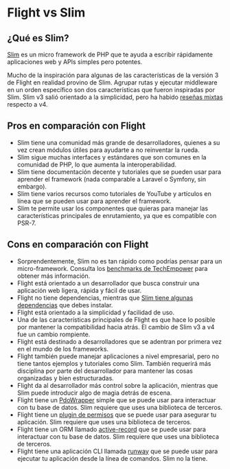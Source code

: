 # Flight vs Slim

## ¿Qué es Slim?
[Slim](https://slimframework.com) es un micro framework de PHP que te ayuda a escribir rápidamente aplicaciones web y APIs simples pero potentes.

Mucho de la inspiración para algunas de las características de la versión 3 de Flight en realidad provino de Slim. Agrupar rutas y ejecutar middleware en un orden específico son dos características que fueron inspiradas por Slim. Slim v3 salió orientado a la simplicidad, pero ha habido [reseñas mixtas](https://github.com/slimphp/Slim/issues/2770) respecto a v4.

## Pros en comparación con Flight

- Slim tiene una comunidad más grande de desarrolladores, quienes a su vez crean módulos útiles para ayudarte a no reinventar la rueda.
- Slim sigue muchas interfaces y estándares que son comunes en la comunidad de PHP, lo que aumenta la interoperabilidad.
- Slim tiene documentación decente y tutoriales que se pueden usar para aprender el framework (nada comparable a Laravel o Symfony, sin embargo).
- Slim tiene varios recursos como tutoriales de YouTube y artículos en línea que se pueden usar para aprender el framework.
- Slim te permite usar los componentes que quieras para manejar las características principales de enrutamiento, ya que es compatible con PSR-7.

## Cons en comparación con Flight

- Sorprendentemente, Slim no es tan rápido como podrías pensar para un micro-framework. Consulta los 
  [benchmarks de TechEmpower](https://www.techempower.com/benchmarks/#hw=ph&test=fortune&section=data-r22&l=zik073-cn3) 
  para obtener más información.
- Flight está orientado a un desarrollador que busca construir una aplicación web ligera, rápida y fácil de usar.
- Flight no tiene dependencias, mientras que [Slim tiene algunas dependencias](https://github.com/slimphp/Slim/blob/4.x/composer.json) que debes instalar.
- Flight está orientado a la simplicidad y facilidad de uso.
- Una de las características principales de Flight es que hace lo posible por mantener la compatibilidad hacia atrás. El cambio de Slim v3 a v4 fue un cambio rompiente.
- Flight está destinado a desarrolladores que se adentran por primera vez en el mundo de los frameworks.
- Flight también puede manejar aplicaciones a nivel empresarial, pero no tiene tantos ejemplos y tutoriales como Slim.
  También requerirá más disciplina por parte del desarrollador para mantener las cosas organizadas y bien estructuradas.
- Flight da al desarrollador más control sobre la aplicación, mientras que Slim puede introducir algo de magia detrás de escena.
- Flight tiene un [PdoWrapper](/learn/pdo-wrapper) simple que se puede usar para interactuar con tu base de datos. Slim requiere que uses una biblioteca de terceros.
- Flight tiene un [plugin de permisos](/awesome-plugins/permissions) que se puede usar para asegurar tu aplicación. Slim requiere que uses una biblioteca de terceros.
- Flight tiene un ORM llamado [active-record](/awesome-plugins/active-record) que se puede usar para interactuar con tu base de datos. Slim requiere que uses una biblioteca de terceros.
- Flight tiene una aplicación CLI llamada [runway](/awesome-plugins/runway) que se puede usar para ejecutar tu aplicación desde la línea de comandos. Slim no la tiene.